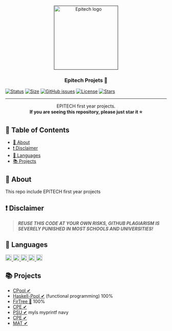 <p align="center"><a href="" rel="noopener"><img width=200px height=200px src="https://cibul.s3.amazonaws.com/agenda44779243.jpg" alt="Epitech logo"></a></p>

<h3 align="center">Epitech Projets 🚀</h3>

[![Status](https://img.shields.io/github/last-commit/Thibb1/epitech-projects)](https://github.com/thibb1/epitech-projects/)
[![Size](https://img.shields.io/github/languages/code-size/Thibb1/epitech-projects)](https://github.com/thibb1/epitech-projects/)
[![GitHub issues](https://img.shields.io/github/issues/Thibb1/epitech-projects)](https://github.com/thibb1/epitech-projects/issues)
[![License](https://img.shields.io/badge/license-MIT-blue.svg)](/LICENSE)
[![Stars](https://badgen.net/github/stars/thibb1/epitech-projects?icon=github)](https://github.com/Thibb1/epitech-projects/stargazers)

---

<p align="center">
  EPITECH first year projects.<br>
  <strong>
    If you are seeing this repository, please just star it ⭐<br>
  </strong>
</p>

## 📝 Table of Contents

- [🧐 About ](#about)
- [❗ Disclaimer](#disclaimer)
- [🎈 Languages](#languages)
- [📚 Projects](#project)

## 🧐 About <a name = "about"></a>

This repo include EPITECH first year projects

## ❗ Disclaimer <a name = "disclaimer"></a>

>***REUSE THIS CODE AT YOUR OWN RISKS, GITHUB PLAGIARISM IS SEVERELY PUNISHED IN MOST SCHOOLS AND UNIVERSITIES!***

## 🎈 Languages <a name="languages"></a>

<a href = "https://github.com/tuvtran/project-based-learning#cc">
  <img height="20" src="https://cdn.jsdelivr.net/npm/programming-languages-logos/src/c/c.png">
</a>

<a href = "https://github.com/tuvtran/project-based-learning#cc">
  <img height="20" src="https://cdn.jsdelivr.net/npm/programming-languages-logos/src/cpp/cpp.png">
</a>

<a href = "https://github.com/tuvtran/project-based-learning#haskell">
  <img height="20" src="https://cdn.jsdelivr.net/npm/programming-languages-logos/src/haskell/haskell.png">
</a>

<a href = "https://www.python.org/">
  <img height="20" src="https://cdn.jsdelivr.net/npm/programming-languages-logos/src/python/python.png">
</a>

<a href = "https://www.markdownguide.org/basic-syntax/">
  <img height="20" src="https://api.nuget.org/v3-flatcontainer/westwind.aspnetcore.markdown/3.4.5/icon">
</a>

## 📚 Projects <a name="project"></a>

- [CPool ✔](CPool)
- [Haskell-Pool ✔](Haskell-Pool) (functional programming) 100%
- [FirTree 🌲](FirTree) 100%
- [CPE ✔](CPE)
- [PSU ✔](PSU) myls myprintf navy
- [CPE ✔](CPE)
- [MAT ✔](MAT)
